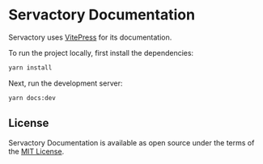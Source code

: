 # Servactory Documentation

Servactory uses [VitePress](https://vitepress.dev) for its documentation.

To run the project locally, first install the dependencies:

```bash
yarn install
```

Next, run the development server:

```bash
yarn docs:dev
```

## License

Servactory Documentation is available as open source under the terms of the [MIT License](http://opensource.org/licenses/MIT).
